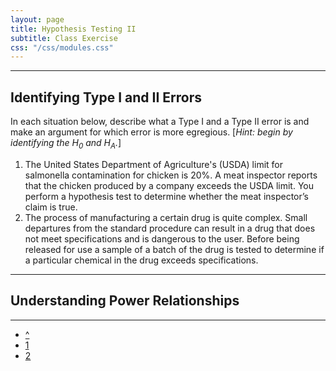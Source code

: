 ```yaml
---
layout: page
title: Hypothesis Testing II
subtitle: Class Exercise
css: "/css/modules.css"
---
```


----

## Identifying Type I and II Errors

In each situation below, describe what a Type I and a Type II error is and make an argument for which error is more egregious.  [*Hint: begin by identifying the H<sub>0</sub> and H<sub>A</sub>.*]

1. The United States Department of Agriculture's (USDA) limit for salmonella contamination for chicken is 20%.  A meat inspector reports that the chicken produced by a company exceeds the USDA limit.  You perform a hypothesis test to determine whether the meat inspector’s claim is true.
1. The process of manufacturing a certain drug is quite complex.  Small departures from the standard procedure can result in a drug that does not meet specifications and is dangerous to the user.  Before being released for use a sample of a batch of the drug is tested to determine if a particular chemical in the drug exceeds specifications.

----

## Understanding Power Relationships


----

<div class="text-center">
<ul class="pagination pagination-lg">
  <li><a href="index.html">^</a></li>
  <li><a href="CE1.html">1</a></li>
  <li class="active"><a href="#">2</a></li>
</ul>

